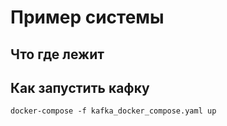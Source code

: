 # Пример системы

## Что где лежит

## Как запустить кафку

```
docker-compose -f kafka_docker_compose.yaml up
```
